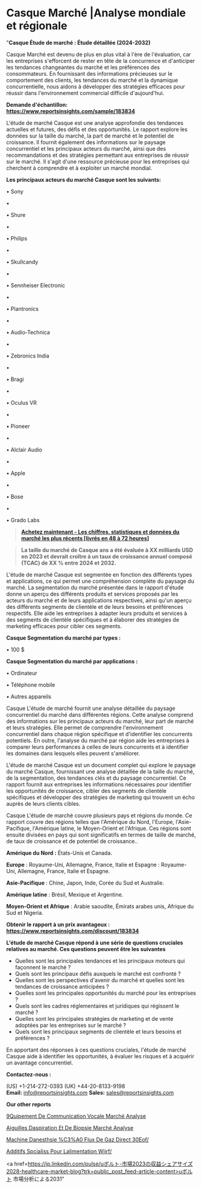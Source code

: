 # Casque Marché |Analyse mondiale et régionale

"<strong>Casque Étude de marché : Étude détaillée (2024-2032)</strong>

Casque Marché est devenu de plus en plus vital à l'ère de l'évaluation, car les entreprises s'efforcent de rester en tête de la concurrence et d'anticiper les tendances changeantes du marché et les préférences des consommateurs. En fournissant des informations précieuses sur le comportement des clients, les tendances du marché et la dynamique concurrentielle, nous aidons à développer des stratégies efficaces pour réussir dans l'environnement commercial difficile d'aujourd'hui.

<strong>Demande d'échantillon: <a href=https://www.reportsinsights.com/sample/183834>https://www.reportsinsights.com/sample/183834</a></strong>

L'étude de marché Casque est une analyse approfondie des tendances actuelles et futures, des défis et des opportunités. Le rapport explore les données sur la taille du marché, la part de marché et le potentiel de croissance. Il fournit également des informations sur le paysage concurrentiel et les principaux acteurs du marché, ainsi que des recommandations et des stratégies permettant aux entreprises de réussir sur le marché. Il s'agit d'une ressource précieuse pour les entreprises qui cherchent à comprendre et à exploiter un marché mondial.

<strong>Les principaux acteurs du marché Casque sont les suivants:</strong>

• Sony

• 

• Shure

• 

• Philips

• 

• Skullcandy

• 

• Sennheiser Electronic

• 

• Plantronics

• 

• Audio-Technica

• 

• Zebronics India

• 

• Bragi

• 

• Oculus VR

• 

• Pioneer

• 

• Alclair Audio

• 

• Apple

• 

• Bose

• 

• Grado Labs
<blockquote><a href=https://www.reportsinsights.com/buynow/183834><span style=text-decoration: underline;><strong>Achetez maintenant - Les chiffres, statistiques et données du marché les plus récents [livrés en 48 à 72 heures]</strong></span></a></blockquote>
<blockquote><span style=text-decoration: underline;><strong>La taille du marché de Casque ans a été évaluée à XX milliards USD en 2023 et devrait croître à un taux de croissance annuel composé (TCAC) de XX % entre 2024 et 2032.</strong></span></blockquote>
L'étude de marché Casque est segmentée en fonction des différents types et applications, ce qui permet une compréhension complète du paysage du marché. La segmentation du marché présentée dans le rapport d'étude donne un aperçu des différents produits et services proposés par les acteurs du marché et de leurs applications respectives, ainsi qu'un aperçu des différents segments de clientèle et de leurs besoins et préférences respectifs. Elle aide les entreprises à adapter leurs produits et services à des segments de clientèle spécifiques et à élaborer des stratégies de marketing efficaces pour cibler ces segments.

<strong>Casque Segmentation du marché par types :</strong>

• 100 $

<strong>Casque Segmentation du marché par applications :</strong>

• Ordinateur

• Téléphone mobile

• Autres appareils

Casque L'étude de marché fournit une analyse détaillée du paysage concurrentiel du marché dans différentes régions. Cette analyse comprend des informations sur les principaux acteurs du marché, leur part de marché et leurs stratégies. Elle permet de comprendre l'environnement concurrentiel dans chaque région spécifique et d'identifier les concurrents potentiels. En outre, l'analyse du marché par région aide les entreprises à comparer leurs performances à celles de leurs concurrents et à identifier les domaines dans lesquels elles peuvent s'améliorer.

L'étude de marché Casque est un document complet qui explore le paysage du marché Casque, fournissant une analyse détaillée de la taille du marché, de la segmentation, des tendances clés et du paysage concurrentiel. Ce rapport fournit aux entreprises les informations nécessaires pour identifier les opportunités de croissance, cibler des segments de clientèle spécifiques et développer des stratégies de marketing qui trouvent un écho auprès de leurs clients cibles.

Casque L'étude de marché couvre plusieurs pays et régions du monde. Ce rapport couvre des régions telles que l'Amérique du Nord, l'Europe, l'Asie-Pacifique, l'Amérique latine, le Moyen-Orient et l'Afrique. Ces régions sont ensuite divisées en pays qui sont significatifs en termes de taille de marché, de taux de croissance et de potentiel de croissance..

<strong>Amérique du Nord :</strong> États-Unis et Canada.

<strong>Europe</strong> : Royaume-Uni, Allemagne, France, Italie et Espagne : Royaume-Uni, Allemagne, France, Italie et Espagne.

<strong>Asie-Pacifique</strong> : Chine, Japon, Inde, Corée du Sud et Australie.

<strong>Amérique latine</strong> : Brésil, Mexique et Argentine.

<strong>Moyen-Orient et Afrique</strong> : Arabie saoudite, Émirats arabes unis, Afrique du Sud et Nigeria.

<strong>Obtenir le rapport à un prix avantageux : <a href=https://www.reportsinsights.com/discount/183834>https://www.reportsinsights.com/discount/183834</a></strong>

<strong>L'étude de marché Casque répond à une série de questions cruciales relatives au marché. Ces questions peuvent être les suivantes</strong>
<ul>
  <li>Quelles sont les principales tendances et les principaux moteurs qui façonnent le marché ?</li>
  <li>Quels sont les principaux défis auxquels le marché est confronté ?</li>
  <li>Quelles sont les perspectives d'avenir du marché et quelles sont les tendances de croissance anticipées ?</li>
  <li>Quelles sont les principales opportunités du marché pour les entreprises ?</li>
  <li>Quels sont les cadres réglementaires et juridiques qui régissent le marché ?</li>
  <li>Quelles sont les principales stratégies de marketing et de vente adoptées par les entreprises sur le marché ?</li>
  <li>Quels sont les principaux segments de clientèle et leurs besoins et préférences ?</li>
</ul>
En apportant des réponses à ces questions cruciales, l'étude de marché Casque aide à identifier les opportunités, à évaluer les risques et à acquérir un avantage concurrentiel.

<strong>Contactez-nous :</strong>

(US) +1-214-272-0393
(UK) +44-20-8133-9198
<strong>Email:</strong> <a>info@reportsinsights.com</a>
<strong>Sales:</strong> <a>sales@reportsinsights.com</a>

<strong>Our other reports</strong>

<a href=https://www.linkedin.com/pulse/%25C3%25A9quipement-de-communication-vocale-march%25C3%25A9-segmentation>9Quipement De Communication Vocale Marché Analyse</a>

<a href=https://www.linkedin.com/pulse/aiguilles-daspiration-et-de-biopsie-march%C3%A9-informations-ugdhf/>Aiguilles Daspiration Et De Biopsie Marché Analyse</a>

<a href=https://www.linkedin.com/pulse/machine-danesth%C3%A9sie-%C3%A0-flux-de-gaz-direct-30eof/>Machine Danesthsie %C3%A0 Flux De Gaz Direct 30Eof/</a>

<a href=https://www.linkedin.com/pulse/additifs-sp%C3%A9cialis%C3%A9s-pour-lalimentation-wjirf/>Additifs Spcialiss Pour Lalimentation Wjirf/</a>

<a href=https://jp.linkedin.com/pulse/uボルト-市場2023の収益シェアサイズ2028-healthcare-market-blog?trk=public_post_feed-article-content>uボルト 市場分析による2031</a>"
